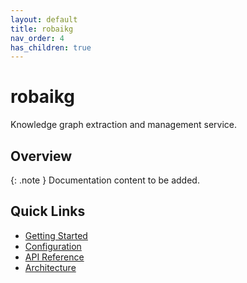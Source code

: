 ```yaml
---
layout: default
title: robaikg
nav_order: 4
has_children: true
---
```


# robaikg

Knowledge graph extraction and management service.

## Overview

{: .note }
Documentation content to be added.

## Quick Links

- [Getting Started](getting-started.md)
- [Configuration](configuration.md)
- [API Reference](api-reference.md)
- [Architecture](architecture.md)
